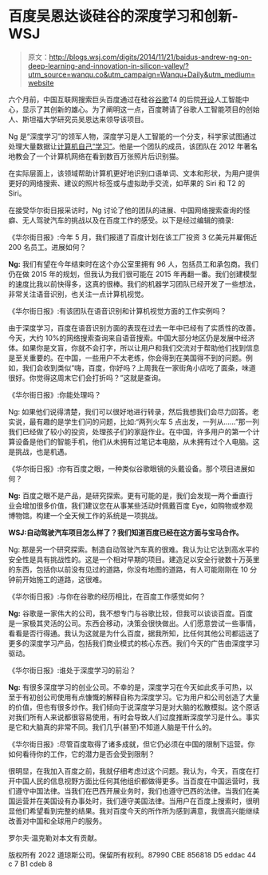 # 百度吴恩达谈硅谷的深度学习和创新- WSJ

> 原文：<http://blogs.wsj.com/digits/2014/11/21/baidus-andrew-ng-on-deep-learning-and-innovation-in-silicon-valley/?utm_source=wanqu.co&utm_campaign=Wanqu+Daily&utm_medium=website>

六个月前，中国互联网搜索巨头百度通过在硅谷[谷歌](https://www.wsj.com/market-data/quotes/GOOG)T4 的后院[开设](http://online.wsj.com/articles/SB10001424052702304908304579565950123054242)人工智能中心，显示了其创新的雄心。为了阐明这一点，百度聘请了谷歌人工智能项目的创始人、斯坦福大学研究员吴恩达来领导该项目。

Ng 是“深度学习”的领军人物，深度学习是人工智能的一个分支，科学家试图通过处理大量数据让[计算机自己“学习”](http://research.google.com/archive/unsupervised_icml2012.html)。他是一个团队的成员，该团队在 2012 年著名地教会了一个计算机网络在看到数百万张照片后识别猫。

在实际层面上，该领域帮助计算机更好地识别口语单词、文本和形状，为用户提供更好的网络搜索、建议的照片标签或与虚拟助手交流，如苹果的 Siri 和 T2 的 Siri。

在接受华尔街日报采访时，Ng 讨论了他的团队的进展、中国网络搜索查询的怪癖、无人驾驶汽车的挑战以及在百度工作的感受。以下是经过编辑的摘录:

《华尔街日报》:今年 5 月，我们报道了百度计划在该工厂投资 3 亿美元并雇佣近 200 名员工。进展如何？

**Ng:** 我们有望在今年结束时在这个办公室里拥有 96 人，包括员工和承包商。我们仍在做 2015 年的规划，但我认为我们很可能在 2015 年再翻一番。我们创建模型的速度比我以前快得多，这真的很棒。我们的机器学习团队已经开发了一些想法，非常关注语音识别，也关注一点计算机视觉。

《华尔街日报》:有该团队在语音识别和计算机视觉方面的工作实例吗？

由于深度学习，百度在语音识别方面的表现在过去一年中已经有了实质性的改善。今天，大约 10%的网络搜索查询来自语音搜索。中国大部分地区仍是发展中经济体。如果你是文盲，你就不会打字，所以让用户和我们交流对于帮助他们找到信息是至关重要的。在中国，一些用户不太老练，你会得到在美国得不到的问题。例如，我们会收到类似“嗨，百度，你好吗？上周我在一家街角小店吃了面条，味道很好。你觉得这周末它们会打折吗？”这就是查询。

《华尔街日报》:你能处理吗？

Ng: 如果他们说得清楚，我们可以很好地进行转录，然后我想我们会尽力回答。老实说，最有趣的是学生们问的问题，比如:“两列火车 5 点出发，一列从……”那一列我们已经做了较小的投资，处理孩子们的家庭作业。在中国，许多用户的第一个计算设备是他们的智能手机，他们从未拥有过笔记本电脑，从未拥有过个人电脑。这是挑战，也是机遇。

《华尔街日报》:你有百度之眼，一种类似谷歌眼镜的头戴设备。那个项目进展如何？

**Ng:** 百度之眼不是产品，是研究探索。更有可能的是，我们会发现一两个垂直行业会增加很多价值，我们建议您在从事某些活动时佩戴百度 Eye，如购物或参观博物馆。构建一个全天候工作的系统是一项挑战。

**WSJ:自动驾驶汽车项目怎么样了？我们知道百度已经在这方面与宝马合作。**

Ng: 那是另一个研究探索。制造自动驾驶汽车真的很难。我认为让它达到高水平的安全性是具有挑战性的。这是一个相对早期的项目。建造足以安全行驶数十万英里的东西，包括你以前没有见过的道路，你没有地图的道路，有人可能刚刚在 10 分钟前开始施工的道路，这很难。

《华尔街日报》:与你在谷歌的经历相比，在百度工作感觉如何？

**Ng:** 谷歌是一家伟大的公司，我不想专门与谷歌比较，但我可以谈谈百度。百度是一家极其灵活的公司。东西会移动，决策会很快做出。人们愿意尝试一些事情，看看是否行得通。我认为这就是为什么百度，据我所知，比任何其他公司都运送了更多的深度学习产品，包括我们商业模式的核心东西。我们今天的广告由深度学习驱动。

《华尔街日报》:谁处于深度学习的前沿？

**Ng:** 有很多深度学习的创业公司。不幸的是，深度学习在今天如此炙手可热，以至于有初创公司使用有点慷慨的解释自称为深度学习。它为用户和公司创造了大量的价值，但也有很多炒作。我们倾向于说深度学习是对大脑的松散模拟。这个原话对我们所有人来说都很容易使用，有时会导致人们过度推断深度学习是什么。事实是它和大脑真的非常不同。我们几乎(甚至)不知道人脑是干什么的。

《华尔街日报》:尽管百度取得了诸多成就，但它仍必须在中国的限制下运营。你如何看待你的工作，它的潜力是否会受到限制？

很明显，在我加入百度之前，我就仔细考虑过这个问题。我认为，今天，百度在打开中国人民的信息视野方面比任何其他组织都做得更多。当百度在中国运营时，我们遵守中国法律。当我们在巴西开展业务时，我们也遵守巴西的法律。当我们在美国运营并在美国设有办事处时，我们遵守美国法律。当用户在百度上搜索时，很明显他们希望看到完整的结果。我对百度今天的所作所为感到满意，我很高兴能继续改善对中国和全球用户的服务。

罗尔夫·温克勒对本文有贡献。

版权所有 2022 道琼斯公司。保留所有权利。87990 CBE 856818 D5 eddac 44 c 7 B1 cdeb 8